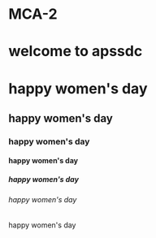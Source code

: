 # MCA-2
<h1>welcome to apssdc</h1>
<h1>happy women's day</h1>
<h2>happy women's day</h2>
<h3>happy women's day</h3>
<h4>happy women's day</h4>
<h5>happy women's day</h5>
<h6>happy women's day</h6>
<h7>happy women's day</h7>
